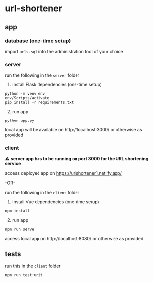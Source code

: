 # url-shortener

## app

### database (one-time setup)
import `urls.sql` into the administration tool of your choice


### server
run the following in the `server` folder

1. install Flask dependencies (one-time setup)
```
python -m venv env
env/Scripts/activate
pip install -r requirements.txt
```

2. run app
```
python app.py
```

local app will be available on http://localhost:3000/ or otherwise as provided


### client
:warning: <b>server app has to be running on port 3000 for the URL shortening service</b>

access deployed app on https://urlshortener1.netlify.app/

-OR-

run the following in the `client` folder

1. install Vue dependencies (one-time setup)
```
npm install
```

2. run app
```
npm run serve
```

access local app on http://localhost:8080/ or otherwise as provided


## tests

run this in the `client` folder
```
npm run test:unit
```
